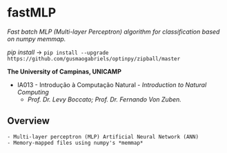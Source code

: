 **fastMLP**
==================================================================
*Fast batch MLP (Multi-layer Perceptron) algorithm for classification based on numpy memmap.*

*pip install* -> `pip install --upgrade https://github.com/gusmaogabriels/optinpy/zipball/master`

**The University of Campinas, UNICAMP**

* IA013 - Introdução à Computação Natural - *Introduction to Natural Computing*
   - *Prof. Dr. Levy Boccato; Prof. Dr. Fernando Von Zuben.*

## Overview

	- Multi-layer perceptron (MLP) Artificial Neural Network (ANN)
	- Memory-mapped files using numpy's *memmap*